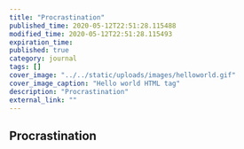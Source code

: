 ```yaml
---
title: "Procrastination"
published_time: 2020-05-12T22:51:28.115488
modified_time: 2020-05-12T22:51:28.115493
expiration_time: 
published: true
category: journal
tags: []
cover_image: "../../static/uploads/images/helloworld.gif"
cover_image_caption: "Hello world HTML tag"
description: "Procrastination"
external_link: ""
---
```


## Procrastination

